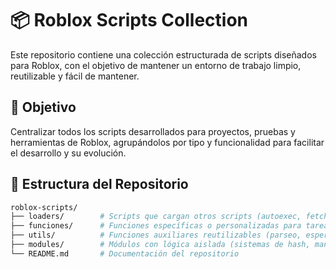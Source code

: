 # 📦 Roblox Scripts Collection

Este repositorio contiene una colección estructurada de scripts diseñados para Roblox, con el objetivo de mantener un entorno de trabajo limpio, reutilizable y fácil de mantener.

## 🧠 Objetivo

Centralizar todos los scripts desarrollados para proyectos, pruebas y herramientas de Roblox, agrupándolos por tipo y funcionalidad para facilitar el desarrollo y su evolución.

## 📁 Estructura del Repositorio

```bash
roblox-scripts/
├── loaders/        # Scripts que cargan otros scripts (autoexec, fetch remoto, etc)
├── funciones/      # Funciones específicas o personalizadas para tareas comunes
├── utils/          # Funciones auxiliares reutilizables (parseo, espera, logs, etc)
├── modules/        # Módulos con lógica aislada (sistemas de hash, manejo de UI, sistemas de usuarios, etc)
└── README.md       # Documentación del repositorio
